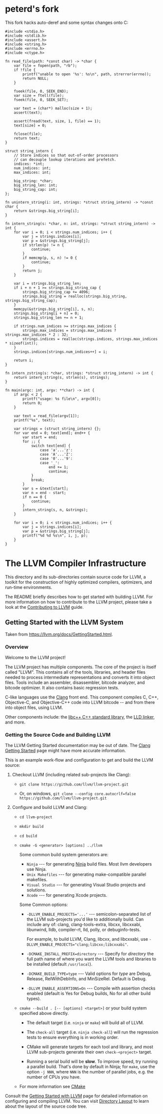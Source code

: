 # peterd's fork

This fork hacks auto-deref and some syntax changes onto C:

```
#include <stdio.h>
#include <stdlib.h>
#include <assert.h>
#include <string.h>
#include <errno.h>
#include <ctype.h>

fn read_file(path: *const char) -> *char {
    var file = fopen(path, "rb");
    if !file {
        printf("unable to open '%s': %s\n", path, strerror(errno));
        return NULL;
    }

    fseek(file, 0, SEEK_END);
    var size = ftell(file);
    fseek(file, 0, SEEK_SET);

    var text = (char*) malloc(size + 1);
    assert(text);

    assert(fread(text, size, 1, file) == 1);
    text[size] = 0;

    fclose(file);
    return text;
}

struct string_intern {
    // Store indices so that out-of-order processors
    // can decouple lookup iterations and prefetch.
    indices: *int;
    num_indices: int;
    max_indices: int;

    big_string: *char;
    big_string_len: int;
    big_string_cap: int;
};

fn unintern_string(i: int, strings: *struct string_intern) -> *const char {
    return &strings.big_string[i];
}

fn intern_string(s: *char, n: int, strings: *struct string_intern) -> int {
    for var i = 0; i < strings.num_indices; i++ {
        var j = strings.indices[i];
        var p = &strings.big_string[j];
        if strlen(p) != n {
            continue;
        }
        if memcmp(p, s, n) != 0 {
            continue;
        }
        return j;
    }

    var i = strings.big_string_len;
    if i + n + 1 >= strings.big_string_cap {
        strings.big_string_cap += 4096;
        strings.big_string = realloc(strings.big_string, strings.big_string_cap);
    }
    memcpy(&strings.big_string[i], s, n);
    strings.big_string[i + n] = 0;
    strings.big_string_len += n + 1;

    if strings.num_indices >= strings.max_indices {
        strings.max_indices = strings.max_indices ? strings.max_indices * 2 : 32;
        strings.indices = realloc(strings.indices, strings.max_indices * sizeof(int));
    }
    strings.indices[strings.num_indices++] = i;

    return i;
}

fn intern_zstring(s: *char, strings: *struct string_intern) -> int {
    return intern_string(s, strlen(s), strings);
}

fn main(argc: int, argv: **char) -> int {
    if argc < 2 {
        printf("usage: %s file\n", argv[0]);
        return 0;
    }

    var text = read_file(argv[1]);
    printf("%s", text);

    var strings = (struct string_intern) {};
    for var end = 0; text[end]; end++ {
        var start = end;
        for ;; {
            switch text[end] {
                case 'a'...'z':
                case 'A'...'Z':
                case '0'...'9':
                case '_':
                    end += 1;
                    continue;
            }
            break;
        }
        var s = &text[start];
        var n = end - start;
        if n == 0 {
            continue;
        }
        intern_string(s, n, &strings);
    }

    for var i = 0; i < strings.num_indices; i++ {
        var j = strings.indices[i];
        var p = &strings.big_string[j];
        printf("%d %d %s\n", i, j, p);
    }
}
```

# The LLVM Compiler Infrastructure

This directory and its sub-directories contain source code for LLVM,
a toolkit for the construction of highly optimized compilers,
optimizers, and run-time environments.

The README briefly describes how to get started with building LLVM.
For more information on how to contribute to the LLVM project, please
take a look at the
[Contributing to LLVM](https://llvm.org/docs/Contributing.html) guide.

## Getting Started with the LLVM System

Taken from https://llvm.org/docs/GettingStarted.html.

### Overview

Welcome to the LLVM project!

The LLVM project has multiple components. The core of the project is
itself called "LLVM". This contains all of the tools, libraries, and header
files needed to process intermediate representations and converts it into
object files.  Tools include an assembler, disassembler, bitcode analyzer, and
bitcode optimizer.  It also contains basic regression tests.

C-like languages use the [Clang](http://clang.llvm.org/) front end.  This
component compiles C, C++, Objective-C, and Objective-C++ code into LLVM bitcode
-- and from there into object files, using LLVM.

Other components include:
the [libc++ C++ standard library](https://libcxx.llvm.org),
the [LLD linker](https://lld.llvm.org), and more.

### Getting the Source Code and Building LLVM

The LLVM Getting Started documentation may be out of date.  The [Clang
Getting Started](http://clang.llvm.org/get_started.html) page might have more
accurate information.

This is an example work-flow and configuration to get and build the LLVM source:

1. Checkout LLVM (including related sub-projects like Clang):

     * ``git clone https://github.com/llvm/llvm-project.git``

     * Or, on windows, ``git clone --config core.autocrlf=false
    https://github.com/llvm/llvm-project.git``

2. Configure and build LLVM and Clang:

     * ``cd llvm-project``

     * ``mkdir build``

     * ``cd build``

     * ``cmake -G <generator> [options] ../llvm``

        Some common build system generators are:

        * ``Ninja`` --- for generating [Ninja](https://ninja-build.org)
          build files. Most llvm developers use Ninja.
        * ``Unix Makefiles`` --- for generating make-compatible parallel makefiles.
        * ``Visual Studio`` --- for generating Visual Studio projects and
          solutions.
        * ``Xcode`` --- for generating Xcode projects.

        Some Common options:

        * ``-DLLVM_ENABLE_PROJECTS='...'`` --- semicolon-separated list of the LLVM
          sub-projects you'd like to additionally build. Can include any of: clang,
          clang-tools-extra, libcxx, libcxxabi, libunwind, lldb, compiler-rt, lld,
          polly, or debuginfo-tests.

          For example, to build LLVM, Clang, libcxx, and libcxxabi, use
          ``-DLLVM_ENABLE_PROJECTS="clang;libcxx;libcxxabi"``.

        * ``-DCMAKE_INSTALL_PREFIX=directory`` --- Specify for *directory* the full
          path name of where you want the LLVM tools and libraries to be installed
          (default ``/usr/local``).

        * ``-DCMAKE_BUILD_TYPE=type`` --- Valid options for *type* are Debug,
          Release, RelWithDebInfo, and MinSizeRel. Default is Debug.

        * ``-DLLVM_ENABLE_ASSERTIONS=On`` --- Compile with assertion checks enabled
          (default is Yes for Debug builds, No for all other build types).

      * ``cmake --build . [-- [options] <target>]`` or your build system specified above
        directly.

        * The default target (i.e. ``ninja`` or ``make``) will build all of LLVM.

        * The ``check-all`` target (i.e. ``ninja check-all``) will run the
          regression tests to ensure everything is in working order.

        * CMake will generate targets for each tool and library, and most
          LLVM sub-projects generate their own ``check-<project>`` target.

        * Running a serial build will be **slow**.  To improve speed, try running a
          parallel build.  That's done by default in Ninja; for ``make``, use the option
          ``-j NNN``, where ``NNN`` is the number of parallel jobs, e.g. the number of
          CPUs you have.

      * For more information see [CMake](https://llvm.org/docs/CMake.html)

Consult the
[Getting Started with LLVM](https://llvm.org/docs/GettingStarted.html#getting-started-with-llvm)
page for detailed information on configuring and compiling LLVM. You can visit
[Directory Layout](https://llvm.org/docs/GettingStarted.html#directory-layout)
to learn about the layout of the source code tree.
